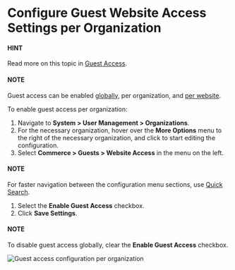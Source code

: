 <a id="guest-access-org"></a>

<a id="sys-conf-commerce-guest-access-org"></a>

# Configure Guest Website Access Settings per Organization

#### HINT
Read more on this topic in [Guest Access](../../../../../../../concept-guides/administration/guests/index.md#sys-conf-commerce-guest).

#### NOTE
Guest access can be enabled [globally](../../../../../configuration/commerce/guests/global-guest-access.md#sys-conf-commerce-guest-access-global), per organization, and [per website](../../../../../websites/web-configuration/commerce/guests/website-guest-access.md#sys-conf-commerce-guest-access-website).

To enable guest access per organization:

1. Navigate to **System > User Management > Organizations**.
2. For the necessary organization, hover over the <i class="fa fa-ellipsis-h fa-lg" aria-hidden="true"></i> **More Options** menu to the right of the necessary organization, and click <i class="fas fa-cog" aria-hidden="true"></i> to start editing the configuration.
3. Select **Commerce > Guests > Website Access** in the menu on the left.

#### NOTE
For faster navigation between the configuration menu sections, use [Quick Search](../../../../../configuration/quick-search.md#user-guide-system-configuration-quick-search).

1. Select the **Enable Guest Access** checkbox.
2. Click **Save Settings**.

#### NOTE
To disable guest access globally, clear the **Enable Guest Access** checkbox.

![Guest access configuration per organization](user/img/system/user_management/org_configuration/guests/GuestAccessOrg.png)
<!-- fa-bars = fa-navicon -->
<!-- Ic Tiles is used as Set As Default in saved views, and as tiles in display layout options -->
<!-- IcPencil refers to Rename in Commerce and Inline Editing in CRM -->
<!-- Check mark in the square. -->
<!-- SortDesc is also used as drop-down arrow -->
